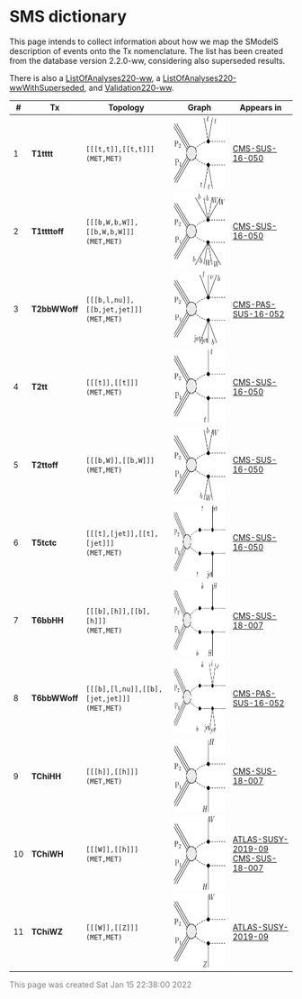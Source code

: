 

# SMS dictionary
This page intends to collect information about how we map the SModelS description of
events onto the Tx nomenclature. The list has been created from the database version 2.2.0-ww, considering also superseded results.

There is also a [ListOfAnalyses220-ww](https://smodels.github.io/docs/ListOfAnalyses220-ww), a [ListOfAnalyses220-wwWithSuperseded](https://smodels.github.io/docs/ListOfAnalyses220-wwWithSuperseded), and [Validation220-ww](Validation220-ww).

| **#** | **Tx** | **Topology** | **Graph** | **Appears in** |
| ----- | ------ | ------------ | --------- | -------------- |
| 1 | <a name="T1tttt"></a>**T1tttt**<br> | `[[[t,t]],[[t,t]]]`<BR>`(MET,MET)` | <img alt="T1tttt" src="../feyn/straight/T1tttt.png" height="130"> | [CMS-SUS-16-050](http://cms-results.web.cern.ch/cms-results/public-results/publications/SUS-16-050/index.html)|
| 2 | <a name="T1ttttoff"></a>**T1ttttoff**<br> | `[[[b,W,b,W]],[[b,W,b,W]]]`<BR>`(MET,MET)` | <img alt="T1ttttoff" src="../feyn/straight/T1ttttoff.png" height="130"> | [CMS-SUS-16-050](http://cms-results.web.cern.ch/cms-results/public-results/publications/SUS-16-050/index.html)|
| 3 | <a name="T2bbWWoff"></a>**T2bbWWoff**<br> | `[[[b,l,nu]],[[b,jet,jet]]]`<BR>`(MET,MET)` | <img alt="T2bbWWoff" src="../feyn/straight/T2bbWWoff.png" height="130"> | [CMS-PAS-SUS-16-052](http://cms-results.web.cern.ch/cms-results/public-results/preliminary-results/SUS-16-052/index.html)|
| 4 | <a name="T2tt"></a>**T2tt**<br> | `[[[t]],[[t]]]`<BR>`(MET,MET)` | <img alt="T2tt" src="../feyn/straight/T2tt.png" height="130"> | [CMS-SUS-16-050](http://cms-results.web.cern.ch/cms-results/public-results/publications/SUS-16-050/index.html)|
| 5 | <a name="T2ttoff"></a>**T2ttoff**<br> | `[[[b,W]],[[b,W]]]`<BR>`(MET,MET)` | <img alt="T2ttoff" src="../feyn/straight/T2ttoff.png" height="130"> | [CMS-SUS-16-050](http://cms-results.web.cern.ch/cms-results/public-results/publications/SUS-16-050/index.html)|
| 6 | <a name="T5tctc"></a>**T5tctc**<br> | `[[[t],[jet]],[[t],[jet]]]`<BR>`(MET,MET)` | <img alt="T5tctc" src="../feyn/straight/T5tctc.png" height="130"> | [CMS-SUS-16-050](http://cms-results.web.cern.ch/cms-results/public-results/publications/SUS-16-050/index.html)|
| 7 | <a name="T6bbHH"></a>**T6bbHH**<br> | `[[[b],[h]],[[b],[h]]]`<BR>`(MET,MET)` | <img alt="T6bbHH" src="../feyn/straight/T6bbHH.png" height="130"> | [CMS-SUS-18-007](http://cms-results.web.cern.ch/cms-results/public-results/publications/SUS-18-007/index.html)|
| 8 | <a name="T6bbWWoff"></a>**T6bbWWoff**<br> | `[[[b],[l,nu]],[[b],[jet,jet]]]`<BR>`(MET,MET)` | <img alt="T6bbWWoff" src="../feyn/straight/T6bbWWoff.png" height="130"> | [CMS-PAS-SUS-16-052](http://cms-results.web.cern.ch/cms-results/public-results/preliminary-results/SUS-16-052/index.html)|
| 9 | <a name="TChiHH"></a>**TChiHH**<br> | `[[[h]],[[h]]]`<BR>`(MET,MET)` | <img alt="TChiHH" src="../feyn/straight/TChiHH.png" height="130"> | [CMS-SUS-18-007](http://cms-results.web.cern.ch/cms-results/public-results/publications/SUS-18-007/index.html)|
| 10 | <a name="TChiWH"></a>**TChiWH**<br> | `[[[W]],[[h]]]`<BR>`(MET,MET)` | <img alt="TChiWH" src="../feyn/straight/TChiWH.png" height="130"> | [ATLAS-SUSY-2019-09](https://atlas.web.cern.ch/Atlas/GROUPS/PHYSICS/PAPERS/SUSY-2019-09/)<BR>[CMS-SUS-18-007](http://cms-results.web.cern.ch/cms-results/public-results/publications/SUS-18-007/index.html)|
| 11 | <a name="TChiWZ"></a>**TChiWZ**<br> | `[[[W]],[[Z]]]`<BR>`(MET,MET)` | <img alt="TChiWZ" src="../feyn/straight/TChiWZ.png" height="130"> | [ATLAS-SUSY-2019-09](https://atlas.web.cern.ch/Atlas/GROUPS/PHYSICS/PAPERS/SUSY-2019-09/)|

<font color='grey'>This page was created Sat Jan 15 22:38:00 2022</font>
